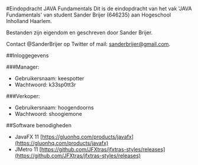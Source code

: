 #Eindopdracht JAVA Fundamentals
Dit is de eindopdracht van het vak 'JAVA Fundamentals' van student Sander Brijer (646235) aan Hogeschool Inholland Haarlem.

Bestanden zijn eigendom en geschreven door Sander Brijer.

Contact @SanderBrijer op Twitter of mail: sanderbrijer@gmail.com.

##Inloggegevens

###Manager:

* Gebruikersnaam: keespotter
* Wachtwoord: k33sp0tt3r

###Verkoper:

* Gebruikersnaam: hoogendoorns
* Wachtwoord: shoogiemone

##Software benodigheden

* JavaFX 11 [https://gluonhq.com/products/javafx](https://gluonhq.com/products/javafx)
* JMetro 11 [https://github.com/JFXtras/jfxtras-styles/releases](https://github.com/JFXtras/jfxtras-styles/releases) 

